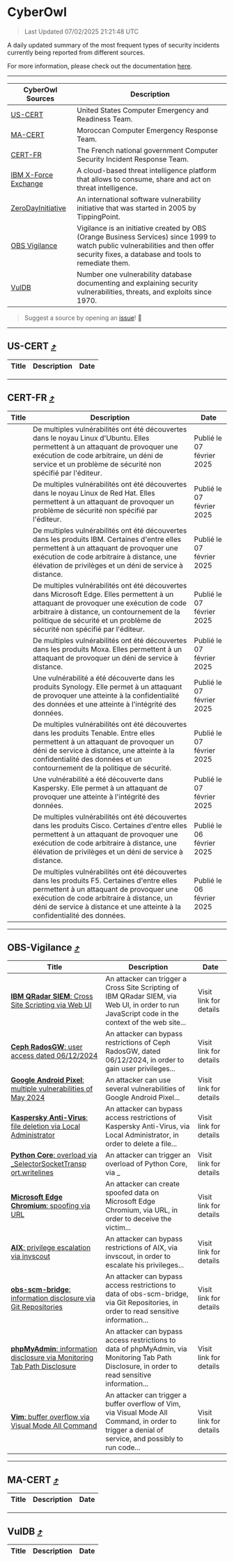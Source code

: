 
 <div id='top'></div>

# CyberOwl

 > Last Updated 07/02/2025 21:21:48 UTC
 
 A daily updated summary of the most frequent types of security incidents currently being reported from different sources.
 
 For more information, please check out the documentation [here](./docs/README.md).
 
 ---
 |CyberOwl Sources|Description|
 |---|---|
 |[US-CERT](#us-cert-arrow_heading_up)|United States Computer Emergency and Readiness Team.|
 |[MA-CERT](#ma-cert-arrow_heading_up)|Moroccan Computer Emergency Response Team.|
 |[CERT-FR](#cert-fr-arrow_heading_up)|The French national government Computer Security Incident Response Team.|
 |[IBM X-Force Exchange](#ibmcloud-arrow_heading_up)|A cloud-based threat intelligence platform that allows to consume, share and act on threat intelligence.|
 |[ZeroDayInitiative](#zerodayinitiative-arrow_heading_up)|An international software vulnerability initiative that was started in 2005 by TippingPoint.|
 |[OBS Vigilance](#obs-vigilance-arrow_heading_up)|Vigilance is an initiative created by OBS (Orange Business Services) since 1999 to watch public vulnerabilities and then offer security fixes, a database and tools to remediate them.|
 |[VulDB](#vuldb-arrow_heading_up)|Number one vulnerability database documenting and explaining security vulnerabilities, threats, and exploits since 1970.|
 
 > Suggest a source by opening an [issue](https://github.com/karimhabush/cyberowl/issues)! :raised_hands:
 ---

## US-CERT [:arrow_heading_up:](#cyberowl)

 |Title|Description|Date|
 |---|---|---|
 
 ---

## CERT-FR [:arrow_heading_up:](#cyberowl)

 |Title|Description|Date|
 |---|---|---|
 |[](https://www.cert.ssi.gouv.fr/avis/CERTFR-2025-AVI-0108/)|De multiples vulnérabilités ont été découvertes dans le noyau Linux d'Ubuntu. Elles permettent à un attaquant de provoquer une exécution de code arbitraire, un déni de service et un problème de sécurité non spécifié par l'éditeur.|Publié le 07 février 2025|
 |[](https://www.cert.ssi.gouv.fr/avis/CERTFR-2025-AVI-0107/)|De multiples vulnérabilités ont été découvertes dans le noyau Linux de Red Hat. Elles permettent à un attaquant de provoquer un problème de sécurité non spécifié par l'éditeur.|Publié le 07 février 2025|
 |[](https://www.cert.ssi.gouv.fr/avis/CERTFR-2025-AVI-0106/)|De multiples vulnérabilités ont été découvertes dans les produits IBM. Certaines d'entre elles permettent à un attaquant de provoquer une exécution de code arbitraire à distance, une élévation de privilèges et un déni de service à distance.|Publié le 07 février 2025|
 |[](https://www.cert.ssi.gouv.fr/avis/CERTFR-2025-AVI-0105/)|De multiples vulnérabilités ont été découvertes dans Microsoft Edge. Elles permettent à un attaquant de provoquer une exécution de code arbitraire à distance, un contournement de la politique de sécurité et un problème de sécurité non spécifié par l'éditeur.|Publié le 07 février 2025|
 |[](https://www.cert.ssi.gouv.fr/avis/CERTFR-2025-AVI-0104/)|De multiples vulnérabilités ont été découvertes dans les produits Moxa. Elles permettent à un attaquant de provoquer un déni de service à distance.|Publié le 07 février 2025|
 |[](https://www.cert.ssi.gouv.fr/avis/CERTFR-2025-AVI-0103/)|Une vulnérabilité a été découverte dans les produits Synology. Elle permet à un attaquant de provoquer une atteinte à la confidentialité des données et une atteinte à l'intégrité des données.|Publié le 07 février 2025|
 |[](https://www.cert.ssi.gouv.fr/avis/CERTFR-2025-AVI-0102/)|De multiples vulnérabilités ont été découvertes dans les produits Tenable. Entre elles permettent à un attaquant de provoquer un déni de service à distance, une atteinte à la confidentialité des données et un contournement de la politique de sécurité.|Publié le 07 février 2025|
 |[](https://www.cert.ssi.gouv.fr/avis/CERTFR-2025-AVI-0101/)|Une vulnérabilité a été découverte dans Kaspersky. Elle permet à un attaquant de provoquer une atteinte à l'intégrité des données.|Publié le 07 février 2025|
 |[](https://www.cert.ssi.gouv.fr/avis/CERTFR-2025-AVI-0100/)|De multiples vulnérabilités ont été découvertes dans les produits Cisco. Certaines d'entre elles permettent à un attaquant de provoquer une exécution de code arbitraire à distance, une élévation de privilèges et un déni de service à distance.|Publié le 06 février 2025|
 |[](https://www.cert.ssi.gouv.fr/avis/CERTFR-2025-AVI-0099/)|De multiples vulnérabilités ont été découvertes dans les produits F5. Certaines d'entre elles permettent à un attaquant de provoquer une exécution de code arbitraire à distance, un déni de service à distance et une atteinte à la confidentialité des données.|Publié le 06 février 2025|
 
 ---

## OBS-Vigilance [:arrow_heading_up:](#cyberowl)

 |Title|Description|Date|
 |---|---|---|
 |[<a href="https://vigilance.fr/vulnerability/IBM-QRadar-SIEM-Cross-Site-Scripting-via-Web-UI-45830" class="noirorange"><b>IBM QRadar SIEM</b>: Cross Site Scripting via Web UI</a>](https://vigilance.fr/vulnerability/IBM-QRadar-SIEM-Cross-Site-Scripting-via-Web-UI-45830)|An attacker can trigger a Cross Site Scripting of IBM QRadar SIEM, via Web UI, in order to run JavaScript code in the context of the web site...|Visit link for details|
 |[<a href="https://vigilance.fr/vulnerability/Ceph-RadosGW-user-access-dated-06-12-2024-45829" class="noirorange"><b>Ceph RadosGW</b>: user access dated 06/12/2024</a>](https://vigilance.fr/vulnerability/Ceph-RadosGW-user-access-dated-06-12-2024-45829)|An attacker can bypass restrictions of Ceph RadosGW, dated 06/12/2024, in order to gain user privileges...|Visit link for details|
 |[<a href="https://vigilance.fr/vulnerability/Google-Android-Pixel-multiple-vulnerabilities-of-May-2024-44215" class="noirorange"><b>Google Android  Pixel</b>: multiple vulnerabilities of May 2024</a>](https://vigilance.fr/vulnerability/Google-Android-Pixel-multiple-vulnerabilities-of-May-2024-44215)|An attacker can use several vulnerabilities of Google Android  Pixel...|Visit link for details|
 |[<a href="https://vigilance.fr/vulnerability/Kaspersky-Anti-Virus-file-deletion-via-Local-Administrator-46166" class="noirorange"><b>Kaspersky Anti-Virus</b>: file deletion via Local Administrator</a>](https://vigilance.fr/vulnerability/Kaspersky-Anti-Virus-file-deletion-via-Local-Administrator-46166)|An attacker can bypass access restrictions of Kaspersky Anti-Virus, via Local Administrator, in order to delete a file...|Visit link for details|
 |[<a href="https://vigilance.fr/vulnerability/Python-Core-overload-via-SelectorSocketTransport-writelines-45828" class="noirorange"><b>Python Core</b>: overload via _<wbr>SelectorSocketTransp<wbr>ort.writelines</wbr></wbr></a>](https://vigilance.fr/vulnerability/Python-Core-overload-via-SelectorSocketTransport-writelines-45828)|An attacker can trigger an overload of Python Core, via _|Visit link for details|
 |[<a href="https://vigilance.fr/vulnerability/Microsoft-Edge-Chromium-spoofing-via-URL-45827" class="noirorange"><b>Microsoft Edge Chromium</b>: spoofing via URL</a>](https://vigilance.fr/vulnerability/Microsoft-Edge-Chromium-spoofing-via-URL-45827)|An attacker can create spoofed data on Microsoft Edge Chromium, via URL, in order to deceive the victim...|Visit link for details|
 |[<a href="https://vigilance.fr/vulnerability/AIX-privilege-escalation-via-invscout-45826" class="noirorange"><b>AIX</b>: privilege escalation via invscout</a>](https://vigilance.fr/vulnerability/AIX-privilege-escalation-via-invscout-45826)|An attacker can bypass restrictions of AIX, via invscout, in order to escalate his privileges...|Visit link for details|
 |[<a href="https://vigilance.fr/vulnerability/obs-scm-bridge-information-disclosure-via-Git-Repositories-45825" class="noirorange"><b>obs-scm-bridge</b>: information disclosure via Git Repositories</a>](https://vigilance.fr/vulnerability/obs-scm-bridge-information-disclosure-via-Git-Repositories-45825)|An attacker can bypass access restrictions to data of obs-scm-bridge, via Git Repositories, in order to read sensitive information...|Visit link for details|
 |[<a href="https://vigilance.fr/vulnerability/phpMyAdmin-information-disclosure-via-Monitoring-Tab-Path-Disclosure-46150" class="noirorange"><b>phpMyAdmin</b>: information disclosure via Monitoring Tab Path Disclosure</a>](https://vigilance.fr/vulnerability/phpMyAdmin-information-disclosure-via-Monitoring-Tab-Path-Disclosure-46150)|An attacker can bypass access restrictions to data of phpMyAdmin, via Monitoring Tab Path Disclosure, in order to read sensitive information...|Visit link for details|
 |[<a href="https://vigilance.fr/vulnerability/Vim-buffer-overflow-via-Visual-Mode-All-Command-46146" class="noirorange"><b>Vim</b>: buffer overflow via Visual Mode All Command</a>](https://vigilance.fr/vulnerability/Vim-buffer-overflow-via-Visual-Mode-All-Command-46146)|An attacker can trigger a buffer overflow of Vim, via Visual Mode All Command, in order to trigger a denial of service, and possibly to run code...|Visit link for details|
 
 ---

## MA-CERT [:arrow_heading_up:](#cyberowl)

 |Title|Description|Date|
 |---|---|---|
 
 ---

## VulDB [:arrow_heading_up:](#cyberowl)

 |Title|Description|Date|
 |---|---|---|
 